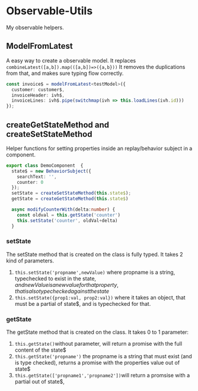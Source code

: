 # Observable-Utils

My observable helpers.

## ModelFromLatest

A easy way to create a observable model. It replaces `combineLatest([a,b]).map(([a,b])=>({a,b}))`
It removes the duplications from that, and makes sure typing flow correctly.

```typescript
const invoice$ = modelFromLatest<testModel>({
  customer: customer$,
  invoiceHeader: ivh$,
  invoiceLines: ivh$.pipe(switchmap(ivh => this.loadLines(ivh.id)))
});
```

## createGetStateMethod and createSetStateMethod

Helper functions for setting properties inside an replay/behavior subject in a component.

```typescript
export class DemoComponent  {
  state$ = new BehaviorSubject({
    searchText: '',
    counter: 0
  });
  setState = createSetStateMethod(this.state$);
  getState = createGetStateMethod(this.state$)

  async modifyCounterWith(delta:number) {
    const oldval = this.getState('counter')
    this.setState('counter', oldVal+delta)
  }
```

### setState

The setState method that is created on the class is fully typed. It takes 2 kind of parameters.

1. `this.setState('propname',newValue)` where propname is a string, typechecked to exist in the state$, and newValue is a new value for that property, that is also typechecked against the state$
2. `this.setState({prop1:val, prop2:val})` where it takes an object, that must be a partial of state\$, and is typechecked for that.

### getState

The getState method that is created on the class. It takes 0 to 1 parameter:

1. `this.getState()`without parameter, will return a promise with the full content of the state\$
2. `this.getState('propname')` the propname is a string that must exist (and is type checked), returns a promise with the properties value out of state\$
3. `this.getState(['propname1','propname2'])`will return a promsise with a partial out of state\$,
